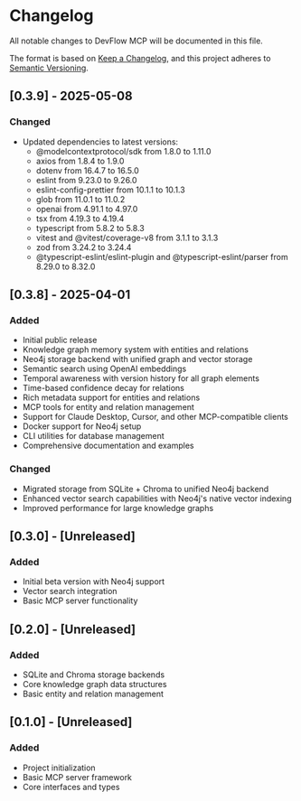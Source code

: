 # Changelog

All notable changes to DevFlow MCP will be documented in this file.

The format is based on [Keep a Changelog](https://keepachangelog.com/en/1.0.0/),
and this project adheres to [Semantic Versioning](https://semver.org/spec/v2.0.0.html).

## [0.3.9] - 2025-05-08

### Changed

- Updated dependencies to latest versions:
  - @modelcontextprotocol/sdk from 1.8.0 to 1.11.0
  - axios from 1.8.4 to 1.9.0
  - dotenv from 16.4.7 to 16.5.0
  - eslint from 9.23.0 to 9.26.0
  - eslint-config-prettier from 10.1.1 to 10.1.3
  - glob from 11.0.1 to 11.0.2
  - openai from 4.91.1 to 4.97.0
  - tsx from 4.19.3 to 4.19.4
  - typescript from 5.8.2 to 5.8.3
  - vitest and @vitest/coverage-v8 from 3.1.1 to 3.1.3
  - zod from 3.24.2 to 3.24.4
  - @typescript-eslint/eslint-plugin and @typescript-eslint/parser from 8.29.0 to 8.32.0

## [0.3.8] - 2025-04-01

### Added

- Initial public release
- Knowledge graph memory system with entities and relations
- Neo4j storage backend with unified graph and vector storage
- Semantic search using OpenAI embeddings
- Temporal awareness with version history for all graph elements
- Time-based confidence decay for relations
- Rich metadata support for entities and relations
- MCP tools for entity and relation management
- Support for Claude Desktop, Cursor, and other MCP-compatible clients
- Docker support for Neo4j setup
- CLI utilities for database management
- Comprehensive documentation and examples

### Changed

- Migrated storage from SQLite + Chroma to unified Neo4j backend
- Enhanced vector search capabilities with Neo4j's native vector indexing
- Improved performance for large knowledge graphs

## [0.3.0] - [Unreleased]

### Added

- Initial beta version with Neo4j support
- Vector search integration
- Basic MCP server functionality

## [0.2.0] - [Unreleased]

### Added

- SQLite and Chroma storage backends
- Core knowledge graph data structures
- Basic entity and relation management

## [0.1.0] - [Unreleased]

### Added

- Project initialization
- Basic MCP server framework
- Core interfaces and types

